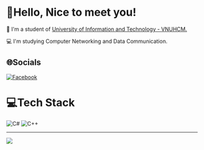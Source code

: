 # 💫Hello, Nice to meet you!
🔭 I'm a student of [University of Information and Technology - VNUHCM.](https://www.uit.edu.vn/)

💻 I'm studying Computer Networking and Data Communication.

## 🌐Socials
[![Facebook](https://img.shields.io/badge/Facebook-%231877F2.svg?logo=Facebook&logoColor=white)](/https://www.facebook.com/AutumnOnTown/) 

# 💻Tech Stack
![C#](https://img.shields.io/badge/c%23-%23239120.svg?style=for-the-badge&logo=c-sharp&logoColor=white) ![C++](https://img.shields.io/badge/c++-%2300599C.svg?style=for-the-badge&logo=c%2B%2B&logoColor=white) 


---
[![](https://visitcount.itsvg.in/api?id=tnqb293&icon=0&color=0)](https://visitcount.itsvg.in)
